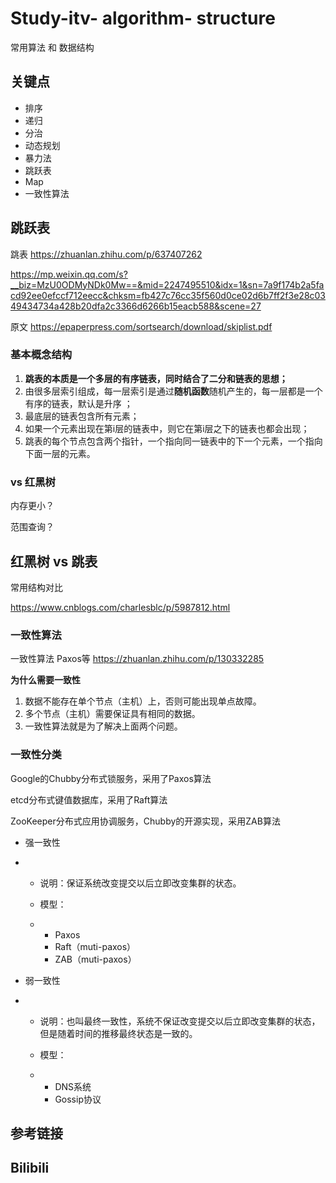 # Study-itv- algorithm- structure #

常用算法 和 数据结构 



## 关键点

- 排序
- 递归
- 分治
- 动态规划 
- 暴力法
- 跳跃表
- Map
- 一致性算法





## 跳跃表



跳表 https://zhuanlan.zhihu.com/p/637407262

https://mp.weixin.qq.com/s?__biz=MzU0ODMyNDk0Mw==&mid=2247495510&idx=1&sn=7a9f174b2a5facd92ee0efccf712eecc&chksm=fb427c76cc35f560d0ce02d6b7ff2f3e28c0349434734a428b20dfa2c3366d6266b15eacb588&scene=27

原文 https://epaperpress.com/sortsearch/download/skiplist.pdf

### 基本概念结构

1. **跳表的本质是一个多层的有序链表，同时结合了二分和链表的思想；**
2. 由很多层索引组成，每一层索引是通过**随机函数**随机产生的，每一层都是一个有序的链表，默认是升序 ；
3. 最底层的链表包含所有元素；
4. 如果一个元素出现在第i层的链表中，则它在第i层之下的链表也都会出现；
5. 跳表的每个节点包含两个指针，一个指向同一链表中的下一个元素，一个指向下面一层的元素。

### vs 红黑树

内存更小？

范围查询？



## 红黑树 vs 跳表

常用结构对比

https://www.cnblogs.com/charlesblc/p/5987812.html



### 一致性算法

一致性算法 Paxos等 https://zhuanlan.zhihu.com/p/130332285

**为什么需要一致性**

1. 数据不能存在单个节点（主机）上，否则可能出现单点故障。
2. 多个节点（主机）需要保证具有相同的数据。
3. 一致性算法就是为了解决上面两个问题。



### **一致性分类**

Google的Chubby分布式锁服务，采用了Paxos算法

etcd分布式键值数据库，采用了Raft算法

ZooKeeper分布式应用协调服务，Chubby的开源实现，采用ZAB算法

- 强一致性

- - 说明：保证系统改变提交以后立即改变集群的状态。

  - 模型：

  - - Paxos
    - Raft（muti-paxos）
    - ZAB（muti-paxos）

- 弱一致性

- - 说明：也叫最终一致性，系统不保证改变提交以后立即改变集群的状态，但是随着时间的推移最终状态是一致的。

  - 模型：

  - - DNS系统
    - Gossip协议



## 参考链接







## Bilibili

